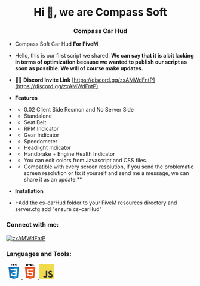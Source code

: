 <h1 align="center">Hi 👋, we are Compass Soft</h1>
<h3 align="center">Compass Car Hud</h3>

- Compass Soft Car Hud **For FiveM**

- Hello, this is our first script we shared. **We can say that it is a bit lacking in terms of optimization because we wanted to publish our script as soon as possible. We will of course make updates.**

- 👨‍💻 **Discord Invite Link** [https://discord.gg/zxAMWdFntP](https://discord.gg/zxAMWdFntP)

- **Features**
- + 0.02 Client Side Resmon and No Server Side 
- + Standalone 
- + Seat Belt 
- + RPM Indicator 
- + Gear Indicator 
- + Speedometer 
- + Headlight Indicator 
- + Handbrake + Engine Health Indicator 
- + You can edit colors from Javascript and CSS files. 
- + Compatible with every screen resolution, if you send the problematic screen resolution or fix it yourself and send me a message, we can share it as an update.**

- **Installation** 
- +Add the cs-carHud folder to your FiveM resources directory and server.cfg add "ensure cs-carHud"

<h3 align="left">Connect with me:</h3>
<p align="left">
<a href="https://discord.gg/zxAMWdFntP" target="blank"><img align="center" src="https://raw.githubusercontent.com/rahuldkjain/github-profile-readme-generator/master/src/images/icons/Social/discord.svg" alt="zxAMWdFntP" height="30" width="40" /></a>
</p>

<h3 align="left">Languages and Tools:</h3>
<p align="left"> <a href="https://www.w3schools.com/css/" target="_blank" rel="noreferrer"> <img src="https://raw.githubusercontent.com/devicons/devicon/master/icons/css3/css3-original-wordmark.svg" alt="css3" width="40" height="40"/><a href="https://www.w3.org/html/" target="_blank" rel="noreferrer"> <img src="https://raw.githubusercontent.com/devicons/devicon/master/icons/html5/html5-original-wordmark.svg" alt="html5" width="40" height="40"/> </a> <a href="https://developer.mozilla.org/en-US/docs/Web/JavaScript" target="_blank" rel="noreferrer"> <img src="https://raw.githubusercontent.com/devicons/devicon/master/icons/javascript/javascript-original.svg" alt="javascript" width="40" height="40"/> </a> </p>
